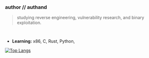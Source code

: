 ### author // authand

> studying reverse engineering, vulnerability research, and binary exploitation.

<br>

- **Learning:** x86, C, Rust, Python,
  
[![Top Langs](https://github-readme-stats.vercel.app/api/top-langs/?username=authand&theme=gruvbox)](https://github.com/anuraghazra/github-readme-stats)
